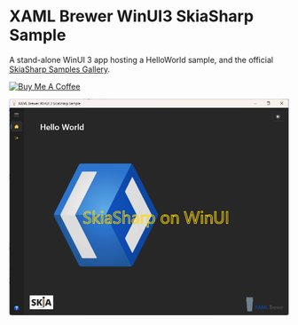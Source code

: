 # XAML Brewer WinUI3 SkiaSharp Sample

A stand-alone WinUI 3 app hosting a HelloWorld sample, and the official [SkiaSharp Samples Gallery](https://github.com/mono/SkiaSharp/tree/main/samples/Gallery).

<a href="https://www.buymeacoffee.com/xamlbrewer" target="_blank"><img src="https://cdn.buymeacoffee.com/buttons/default-orange.png" alt="Buy Me A Coffee" height="41" width="174"></a>

![Screenshot](Assets/HelloWorld.png?raw=true)
